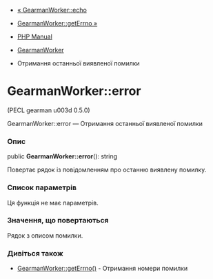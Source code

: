 - [« GearmanWorker::echo](gearmanworker.echo.md)
- [GearmanWorker::getErrno »](gearmanworker.geterrno.md)

- [PHP Manual](index.md)
- [GearmanWorker](class.gearmanworker.md)
- Отримання останньої виявленої помилки

# GearmanWorker::error

(PECL gearman u003d 0.5.0)

GearmanWorker::error — Отримання останньої виявленої помилки

### Опис

public **GearmanWorker::error**(): string

Повертає рядок із повідомленням про останню виявлену помилку.

### Список параметрів

Ця функція не має параметрів.

### Значення, що повертаються

Рядок з описом помилки.

### Дивіться також

- [GearmanWorker::getErrno()](gearmanworker.geterrno.md) - Отримання
номери помилки
